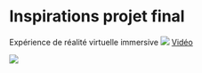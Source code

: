 #  Inspirations projet final
Expérience de réalité virtuelle
immersive
![](https://www.mcgilltribune.com/wp-content/uploads/2021/03/carne-y-arena-variety.com_.jpeg)
[Vidéo](https://youtu.be/zF-focK30WE)

![](https://user-images.githubusercontent.com/90852162/188934634-90db655c-494c-47a0-8e6f-6b3251cc82a4.png)
